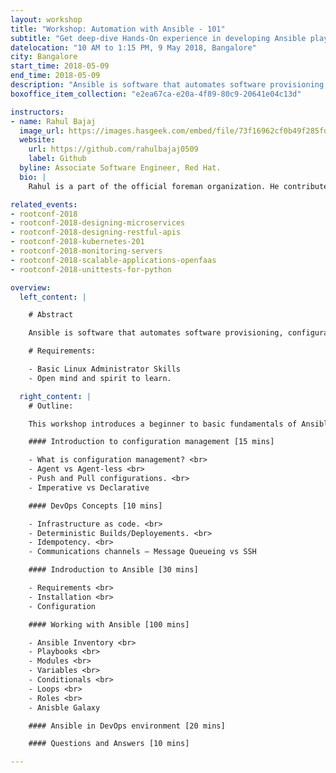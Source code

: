 ```yaml
---
layout: workshop
title: "Workshop: Automation with Ansible - 101"
subtitle: "Get deep-dive Hands-On experience in developing Ansible playbooks."
datelocation: "10 AM to 1:15 PM, 9 May 2018, Bangalore"
city: Bangalore
start_time: 2018-05-09
end_time: 2018-05-09
description: "Ansible is software that automates software provisioning, configuration management, and application deployment. Ansible is a radically simple IT automation platform that makes your applications and systems easier to deploy. Avoid writing scripts or custom code to deploy and update your applications— automate in a language that approaches plain English, using SSH, with no agents to install on remote systems."
boxoffice_item_collection: "e2ea67ca-e20a-4f89-80c9-20641e04c13d"

instructors:
- name: Rahul Bajaj
  image_url: https://images.hasgeek.com/embed/file/73f16962cf0b49f285fddd5da4141bbe
  website:
    url: https://github.com/rahulbajaj0509
    label: Github 
  byline: Associate Software Engineer, Red Hat.
  bio: |
    Rahul is a part of the official foreman organization. He contributes mostly to the Foreman project and is a ‘Red Hat Certified Specialist in Configuration Management’. He is also the organizer of Foreman Pune Meetups. 

related_events:
- rootconf-2018
- rootconf-2018-designing-microservices
- rootconf-2018-designing-restful-apis
- rootconf-2018-kubernetes-201
- rootconf-2018-monitoring-servers
- rootconf-2018-scalable-applications-openfaas
- rootconf-2018-unittests-for-python

overview:
  left_content: |

    # Abstract

    Ansible is software that automates software provisioning, configuration management, and application deployment. Ansible is a radically simple IT automation platform that makes your applications and systems easier to deploy. Avoid writing scripts or custom code to deploy and update your applications— automate in a language that approaches plain English, using SSH, with no agents to install on remote systems.

    # Requirements:

    - Basic Linux Administrator Skills
    - Open mind and spirit to learn.

  right_content: |
    # Outline:

    This workshop introduces a beginner to basic fundamentals of Ansible with easy to do hands-on exercises. The workshop introduces basic use cases of Ansible followed by an introduction to Ansible Inventory, Playbooks, Modules, Variables, Conditionals, Loops and Roles. Each mentioned topic is accompanied by a set of coding exercises giving the attendies a hands-on experience in developing Ansible Playbooks.

    #### Introduction to configuration management [15 mins]

    - What is configuration management? <br>
    - Agent vs Agent-less <br>
    - Push and Pull configurations. <br>
    - Imperative vs Declarative

    #### DevOps Concepts [10 mins]

    - Infrastructure as code. <br>
    - Deterministic Builds/Deployements. <br>
    - Idempotency. <br>
    - Communications channels – Message Queueing vs SSH

    #### Indroduction to Ansible [30 mins]

    - Requirements <br>
    - Installation <br>
    - Configuration

    #### Working with Ansible [100 mins]

    - Ansible Inventory <br>
    - Playbooks <br>
    - Modules <br>
    - Variables <br>
    - Conditionals <br>
    - Loops <br>
    - Roles <br>
    - Anisble Galaxy

    #### Ansible in DevOps environment [20 mins]

    #### Questions and Answers [10 mins] 

---
```

